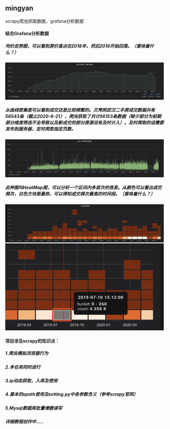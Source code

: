 ## mingyan
scrapy爬虫抓取数据，grafana分析数据

#### 结合Grafana分析数据
##### 均价走势图，可以看到房价高点在2018年，然后2019开始回落。（意味着什么？）
![image1](https://github.com/BLiYing/mingyan/blob/master/images/WX20200620-135303%402x.png)
##### 从曲线密集度可以看到成交还是比较频繁的。贝壳网武汉二手房成交数据共有56543条（截止2020-6-21），爬虫获取了共计56153条数据（缺少部分为前期部分维度筛选不全导致以及新成交的部分房源没有及时计入）。及时爬取的话需要发布到服务器，定时爬取指定页数。
![image2](https://github.com/BLiYing/mingyan/blob/master/images/WX20200620-135457@2x.png)
##### 此种图叫HeatMap图，可以分析一个区间内多层次的信息。从颜色可以看出成交频次，白色方块是最热，可以得知成交频次最高的时间段。（意味着什么？）
![image3](https://github.com/BLiYing/mingyan/blob/master/images/WX20200620-135536@2x.png)
![image3](https://github.com/BLiYing/mingyan/blob/master/images/WX20200620-141508@2x.png)

#### 项目涉及scrapy的知识点：
##### 1.爬虫模拟浏览器行为
##### 2.多任务同时进行
##### 3.ip动态获取，入库及使用
##### 4.基本的xpath使用及setting.py中各参数含义（参考scrapy官网）
##### 5.Mysql数据库批量增删读写

##### 详细教程创作中.....


